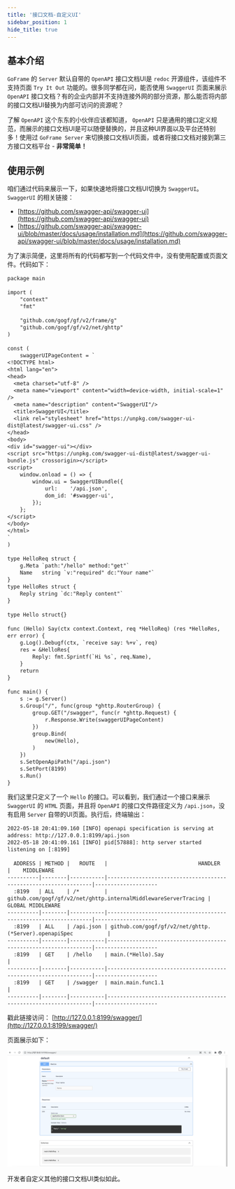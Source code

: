 ```yaml
---
title: '接口文档-自定义UI'
sidebar_position: 1
hide_title: true
---
```


## 基本介绍

`GoFrame` 的 `Server` 默认自带的 `OpenAPI` 接口文档UI是 `redoc` 开源组件，该组件不支持页面 `Try It Out` 功能的。很多同学都在问，能否使用 `SwaggerUI` 页面来展示 `OpenAPI` 接口文档？有的企业内部并不支持连接外网的部分资源，那么能否将内部的接口文档UI替换为内部可访问的资源呢？

了解 `OpenAPI` 这个东东的小伙伴应该都知道， `OpenAPI` 只是通用的接口定义规范，而展示的接口文档UI是可以随便替换的，并且这种UI界面以及平台还特别多！使用过 `GoFrame Server` 来切换接口文档UI页面，或者将接口文档对接到第三方接口文档平台 - **非常简单！**

## 使用示例

咱们通过代码来展示一下，如果快速地将接口文档UI切换为 `SwaggerUI`。 `SwaggerUI` 的相关链接：

- [https://github.com/swagger-api/swagger-ui](https://github.com/swagger-api/swagger-ui)
- [https://github.com/swagger-api/swagger-ui/blob/master/docs/usage/installation.md](https://github.com/swagger-api/swagger-ui/blob/master/docs/usage/installation.md)

为了演示简便，这里将所有的代码都写到一个代码文件中，没有使用配置或页面文件。代码如下：

```
package main

import (
	"context"
	"fmt"

	"github.com/gogf/gf/v2/frame/g"
	"github.com/gogf/gf/v2/net/ghttp"
)

const (
	swaggerUIPageContent = `
<!DOCTYPE html>
<html lang="en">
<head>
  <meta charset="utf-8" />
  <meta name="viewport" content="width=device-width, initial-scale=1" />
  <meta name="description" content="SwaggerUI"/>
  <title>SwaggerUI</title>
  <link rel="stylesheet" href="https://unpkg.com/swagger-ui-dist@latest/swagger-ui.css" />
</head>
<body>
<div id="swagger-ui"></div>
<script src="https://unpkg.com/swagger-ui-dist@latest/swagger-ui-bundle.js" crossorigin></script>
<script>
	window.onload = () => {
		window.ui = SwaggerUIBundle({
			url:    '/api.json',
			dom_id: '#swagger-ui',
		});
	};
</script>
</body>
</html>
`
)

type HelloReq struct {
	g.Meta `path:"/hello" method:"get"`
	Name   string `v:"required" dc:"Your name"`
}
type HelloRes struct {
	Reply string `dc:"Reply content"`
}

type Hello struct{}

func (Hello) Say(ctx context.Context, req *HelloReq) (res *HelloRes, err error) {
	g.Log().Debugf(ctx, `receive say: %+v`, req)
	res = &HelloRes{
		Reply: fmt.Sprintf(`Hi %s`, req.Name),
	}
	return
}

func main() {
	s := g.Server()
	s.Group("/", func(group *ghttp.RouterGroup) {
		group.GET("/swagger", func(r *ghttp.Request) {
			r.Response.Write(swaggerUIPageContent)
		})
		group.Bind(
			new(Hello),
		)
	})
	s.SetOpenApiPath("/api.json")
	s.SetPort(8199)
	s.Run()
}
```

我们这里只定义了一个 `Hello` 的接口。可以看到，我们通过一个接口来展示 `SwaggerUI` 的 `HTML` 页面，并且将 `OpenAPI` 的接口文件路径定义为 `/api.json`，没有启用 `Server` 自带的UI页面。执行后，终端输出：

```
2022-05-18 20:41:09.160 [INFO] openapi specification is serving at address: http://127.0.0.1:8199/api.json
2022-05-18 20:41:09.161 [INFO] pid[57888]: http server started listening on [:8199]

  ADDRESS | METHOD |   ROUTE   |                             HANDLER                             |    MIDDLEWARE
----------|--------|-----------|-----------------------------------------------------------------|--------------------
  :8199   | ALL    | /*        | github.com/gogf/gf/v2/net/ghttp.internalMiddlewareServerTracing | GLOBAL MIDDLEWARE
----------|--------|-----------|-----------------------------------------------------------------|--------------------
  :8199   | ALL    | /api.json | github.com/gogf/gf/v2/net/ghttp.(*Server).openapiSpec           |
----------|--------|-----------|-----------------------------------------------------------------|--------------------
  :8199   | GET    | /hello    | main.(*Hello).Say                                               |
----------|--------|-----------|-----------------------------------------------------------------|--------------------
  :8199   | GET    | /swagger  | main.main.func1.1                                               |
----------|--------|-----------|-----------------------------------------------------------------|--------------------
```

戳此链接访问： [http://127.0.0.1:8199/swagger/](http://127.0.0.1:8199/swagger/)

页面展示如下：

![](/markdown/6cb32dd1beabc4807e2e04a74f4cd416.png)

开发者自定义其他的接口文档UI类似如此。